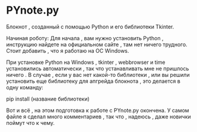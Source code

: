 # PYnote.py
Блокнот , созданный с помощью Python и его библиотеки Tkinter.

Начиная роботу:
Для начала , вам нужно установить Python , инструкцию найдете на официальном сайте , там нет ничего трудного.
Стоит добавить , что я работаю на ОС Windows.


При установке Python на Windows , tkinter , webbrowser и time установились автоматически , так что устанавливать мне не пришлось ничего . В случае , если у вас нет какой-то библиотеки , или вы решили установить еще библиотеку для апгрейда блокнота , это делается в одну команду:

pip install (название библиотеки) 
 
Вот и всё , на этом подготовка к работе с  PYnote.py окончена. У самом файле я сделал много комментариев , так что , надеюсь , даже новички поймут что к чему.


